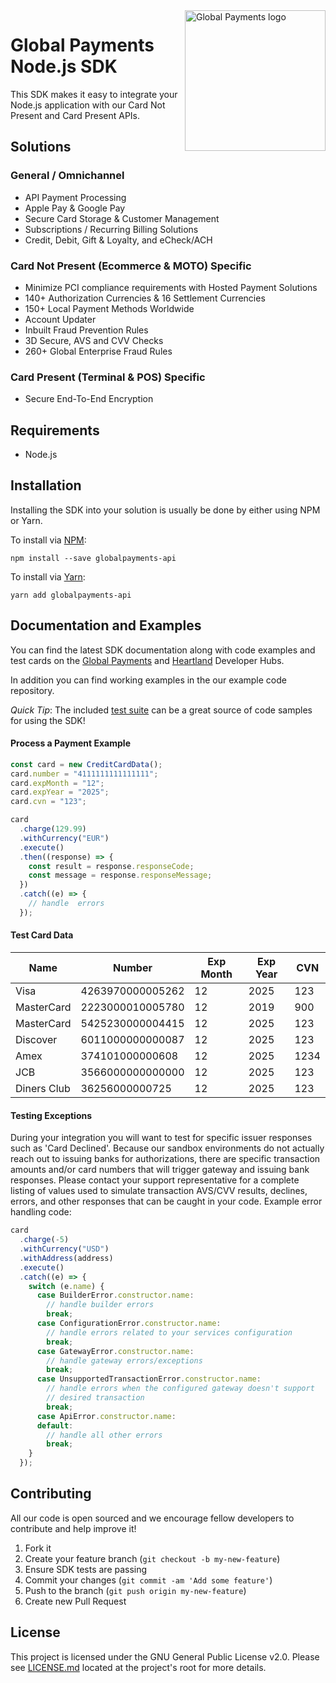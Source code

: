 <a href="https://github.com/globalpayments" target="_blank">
    <img src="https://globalpayments.github.io/images/globapaymentsLogo.png" alt="Global Payments logo" title="Global Payments" align="right" width="225" />
</a>

# Global Payments Node.js SDK

This SDK makes it easy to integrate your Node.js application with our Card Not Present and Card Present APIs.

## Solutions

### General / Omnichannel

* API Payment Processing
* Apple Pay & Google Pay
* Secure Card Storage & Customer Management
* Subscriptions / Recurring Billing Solutions
* Credit, Debit, Gift & Loyalty, and eCheck/ACH

### Card Not Present (Ecommerce & MOTO) Specific

* Minimize PCI compliance requirements with Hosted Payment Solutions
* 140+ Authorization Currencies & 16 Settlement Currencies
* 150+ Local Payment Methods Worldwide
* Account Updater
* Inbuilt Fraud Prevention Rules
* 3D Secure, AVS and CVV Checks
* 260+ Global Enterprise Fraud Rules

### Card Present (Terminal & POS) Specific

* Secure End-To-End Encryption

## Requirements

* Node.js

## Installation

Installing the SDK into your solution is usually be done by either using NPM or Yarn.

To install via [NPM](https://docs.npmjs.com/getting-started/installing-npm-packages-locally):

```
npm install --save globalpayments-api
```

To install via [Yarn](https://yarnpkg.com/lang/en/docs/installing-dependencies/):

```
yarn add globalpayments-api
```

## Documentation and Examples

You can find the latest SDK documentation along with code examples and test cards on the [Global Payments](https://developer.realexpayments.com) and [Heartland](https://developer.heartlandpaymentsystems.com/documentation) Developer Hubs.

In addition you can find working examples in the our example code repository.

_Quick Tip_: The included [test suite](https://github.com/globalpayments/node-sdk/tree/master/test) can be a great source of code samples for using the SDK!

#### Process a Payment Example

```javascript
const card = new CreditCardData();
card.number = "4111111111111111";
card.expMonth = "12";
card.expYear = "2025";
card.cvn = "123";

card
  .charge(129.99)
  .withCurrency("EUR")
  .execute()
  .then((response) => {
    const result = response.responseCode;
    const message = response.responseMessage;
  })
  .catch((e) => {
    // handle  errors
  });
```

#### Test Card Data

| Name        | Number           | Exp Month | Exp Year | CVN  |
| ----------- | ---------------- | --------- | -------- | ---- |
| Visa        | 4263970000005262 | 12        | 2025     | 123  |
| MasterCard  | 2223000010005780 | 12        | 2019     | 900  |
| MasterCard  | 5425230000004415 | 12        | 2025     | 123  |
| Discover    | 6011000000000087 | 12        | 2025     | 123  |
| Amex        | 374101000000608  | 12        | 2025     | 1234 |
| JCB         | 3566000000000000 | 12        | 2025     | 123  |
| Diners Club | 36256000000725   | 12        | 2025     | 123  |

#### Testing Exceptions

During your integration you will want to test for specific issuer responses such as 'Card Declined'. Because our sandbox environments do not actually reach out to issuing banks for authorizations, there are specific transaction amounts and/or card numbers that will trigger gateway and issuing bank responses. Please contact your support representative for a complete listing of values used to simulate transaction AVS/CVV results, declines, errors, and other responses that can be caught in your code. Example error handling code:

```javascript
card
  .charge(-5)
  .withCurrency("USD")
  .withAddress(address)
  .execute()
  .catch((e) => {
    switch (e.name) {
      case BuilderError.constructor.name:
        // handle builder errors
        break;
      case ConfigurationError.constructor.name:
        // handle errors related to your services configuration
        break;
      case GatewayError.constructor.name:
        // handle gateway errors/exceptions
        break;
      case UnsupportedTransactionError.constructor.name:
        // handle errors when the configured gateway doesn't support
        // desired transaction
        break;
      case ApiError.constructor.name:
      default:
        // handle all other errors
        break;
    }
  });
```

## Contributing

All our code is open sourced and we encourage fellow developers to contribute and help improve it!

1. Fork it
2. Create your feature branch (`git checkout -b my-new-feature`)
3. Ensure SDK tests are passing
4. Commit your changes (`git commit -am 'Add some feature'`)
5. Push to the branch (`git push origin my-new-feature`)
6. Create new Pull Request

## License

This project is licensed under the GNU General Public License v2.0. Please see [LICENSE.md](LICENSE.md) located at the project's root for more details.
